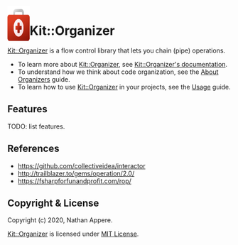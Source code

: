 <!--pp {} -->
<img align="left" width="50" height="90" src="https://raw.githubusercontent.com/rubykit/kit/master/docs/assets/images/rubykit-framework-logo.svg">
<!-- pp-->

[Kit::Organizer]: https://github.com/rubykit/kit/tree/master/libraries/kit-organizer

# Kit::Organizer

[Kit::Organizer] is a flow control library that lets you chain (pipe) operations.

- To learn more about [Kit::Organizer], see [Kit::Organizer's documentation](https://docs.rubykit.org/kit-organizer/edge).
- To understand how we think about code organization, see the [About Organizers](docs/guides/organizers.md) guide.
- To learn how to use [Kit::Organizer] in your projects, see the [Usage](docs/guides/usage.md) guide.

## Features

TODO: list features.

## References

- https://github.com/collectiveidea/interactor
- http://trailblazer.to/gems/operation/2.0/
- https://fsharpforfunandprofit.com/rop/

## Copyright & License

Copyright (c) 2020, Nathan Appere.

[Kit::Organizer] is licensed under [MIT License](MIT_LICENSE.md).